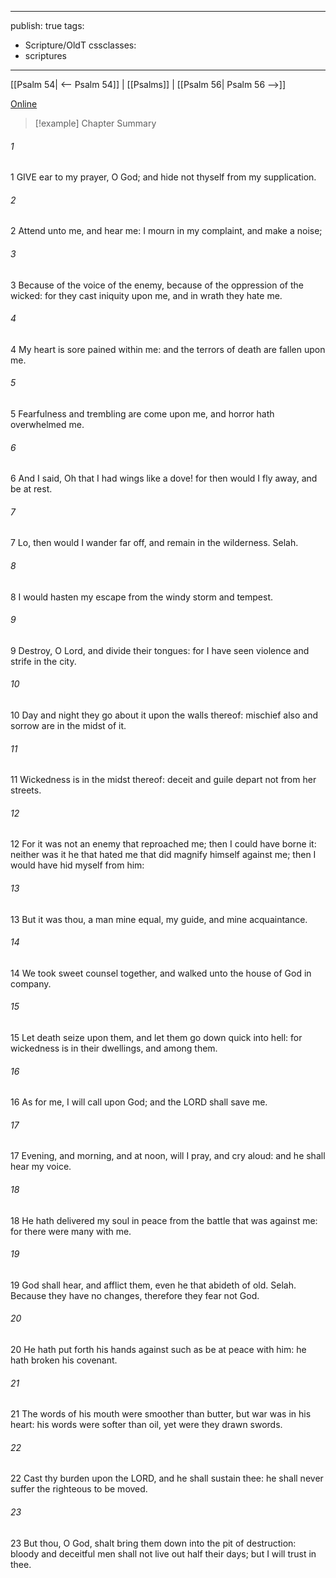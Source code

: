 

---
publish: true
tags:
  - Scripture/OldT
cssclasses:
  - scriptures
---
[[Psalm 54| <-- Psalm 54]] | [[Psalms]] | [[Psalm 56| Psalm 56 -->]]

[Online](https://churchofjesuschrist.org/study/scriptures/ot/ps/55?lang=eng)

>[!example] Chapter Summary
>
###### 1
1 GIVE ear to my prayer, O God; and hide not thyself from my supplication.
###### 2
2 Attend unto me, and hear me: I mourn in my complaint, and make a noise;
###### 3
3 Because of the voice of the enemy, because of the oppression of the wicked: for they cast iniquity upon me, and in wrath they hate me.
###### 4
4 My heart is sore pained within me: and the terrors of death are fallen upon me.
###### 5
5 Fearfulness and trembling are come upon me, and horror hath overwhelmed me.
###### 6
6 And I said, Oh that I had wings like a dove!  for then would I fly away, and be at rest.
###### 7
7 Lo, then would I wander far off, and remain in the wilderness.  Selah.
###### 8
8 I would hasten my escape from the windy storm and tempest.
###### 9
9 Destroy, O Lord, and divide their tongues: for I have seen violence and strife in the city.
###### 10
10 Day and night they go about it upon the walls thereof: mischief also and sorrow are in the midst of it.
###### 11
11 Wickedness is in the midst thereof: deceit and guile depart not from her streets.
###### 12
12 For it was not an enemy that reproached me; then I could have borne it: neither was it he that hated me that did magnify himself against me; then I would have hid myself from him:
###### 13
13 But it was thou, a man mine equal, my guide, and mine acquaintance.
###### 14
14 We took sweet counsel together, and walked unto the house of God in company.
###### 15
15 Let death seize upon them, and let them go down quick into hell: for wickedness is in their dwellings, and among them.
###### 16
16 As for me, I will call upon God; and the LORD shall save me.
###### 17
17 Evening, and morning, and at noon, will I pray, and cry aloud: and he shall hear my voice.
###### 18
18 He hath delivered my soul in peace from the battle that was against me: for there were many with me.
###### 19
19 God shall hear, and afflict them, even he that abideth of old.  Selah.  Because they have no changes, therefore they fear not God.
###### 20
20 He hath put forth his hands against such as be at peace with him: he hath broken his covenant.
###### 21
21 The words of his mouth were smoother than butter, but war was in his heart: his words were softer than oil, yet were they drawn swords.
###### 22
22 Cast thy burden upon the LORD, and he shall sustain thee: he shall never suffer the righteous to be moved.
###### 23
23 But thou, O God, shalt bring them down into the pit of destruction: bloody and deceitful men shall not live out half their days; but I will trust in thee.



